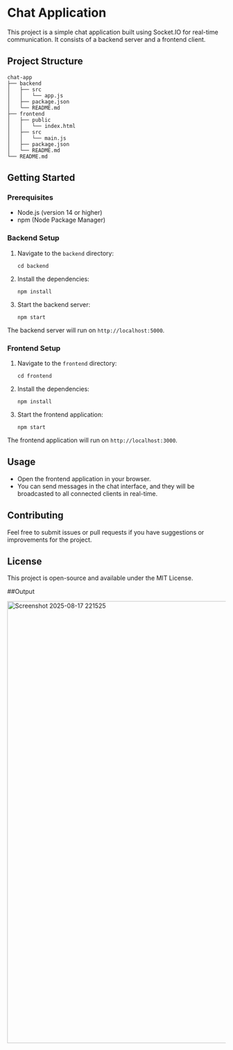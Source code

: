 # Chat Application

This project is a simple chat application built using Socket.IO for real-time communication. It consists of a backend server and a frontend client.

## Project Structure

```
chat-app
├── backend
│   ├── src
│   │   └── app.js
│   ├── package.json
│   └── README.md
├── frontend
│   ├── public
│   │   └── index.html
│   ├── src
│   │   └── main.js
│   ├── package.json
│   └── README.md
└── README.md
```

## Getting Started

### Prerequisites

- Node.js (version 14 or higher)
- npm (Node Package Manager)

### Backend Setup

1. Navigate to the `backend` directory:
   ```
   cd backend
   ```

2. Install the dependencies:
   ```
   npm install
   ```

3. Start the backend server:
   ```
   npm start
   ```

The backend server will run on `http://localhost:5000`.

### Frontend Setup

1. Navigate to the `frontend` directory:
   ```
   cd frontend
   ```

2. Install the dependencies:
   ```
   npm install
   ```

3. Start the frontend application:
   ```
   npm start
   ```

The frontend application will run on `http://localhost:3000`.

## Usage

- Open the frontend application in your browser.
- You can send messages in the chat interface, and they will be broadcasted to all connected clients in real-time.

## Contributing

Feel free to submit issues or pull requests if you have suggestions or improvements for the project.

## License

This project is open-source and available under the MIT License.

##Output

<img width="1919" height="1017" alt="Screenshot 2025-08-17 221525" src="https://github.com/user-attachments/assets/223b1271-e7ff-49d5-aaeb-5609da38437f" />
